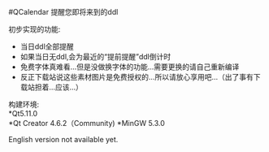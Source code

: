 #QCalendar
提醒您即将来到的ddl  

初步实现的功能:
- 当日ddl全部提醒
- 如果当日无ddl,会为最近的“提前提醒”ddl倒计时
- 免费字体真难看…但是没做换字体的功能…需要更换的请自己重新编译
- 反正下载站说这些素材图片是免费授权的…所以请放心享用吧…（出了事有下载站担着…应该…）
  
构建环境:  
*Qt5.11.0  
*Qt Creator  4.6.2（Community)
*MinGW 5.3.0 

  
English version not available yet.  
